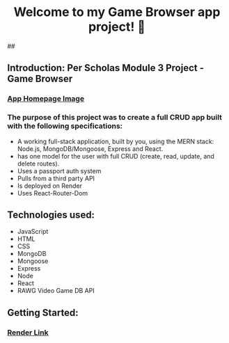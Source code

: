 <h1 align="center">Welcome to my Game Browser app project! 👋</h1>
## 

## Introduction: Per Scholas Module 3 Project - Game Browser

### [App Homepage Image](src\images\app-screenshot.png)

### The purpose of this project was to create a full CRUD app built with the following specifications:

- A working full-stack application, built by you, using the MERN stack: Node.js, MongoDB/Mongoose, Express and React.
- has one model for the user with full CRUD (create, read, update, and delete routes).
- Uses a passport auth system
- Pulls from a third party API
- Is deployed on Render
- Uses React-Router-Dom

## Technologies used:

- JavaScript
- HTML
- CSS
- MongoDB
- Mongoose
- Express
- Node
- React
- RAWG Video Game DB API

## Getting Started:

### [Render Link](https://orions-game-browser.onrender.com)